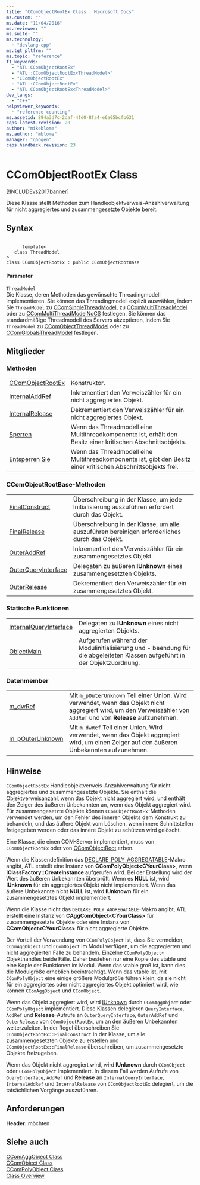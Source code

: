 ```yaml
---
title: "CComObjectRootEx Class | Microsoft Docs"
ms.custom: ""
ms.date: "11/04/2016"
ms.reviewer: ""
ms.suite: ""
ms.technology: 
  - "devlang-cpp"
ms.tgt_pltfrm: ""
ms.topic: "reference"
f1_keywords: 
  - "ATL.CComObjectRootEx"
  - "ATL::CComObjectRootEx<ThreadModel>"
  - "CComObjectRootEx"
  - "ATL::CComObjectRootEx"
  - "ATL.CComObjectRootEx<ThreadModel>"
dev_langs: 
  - "C++"
helpviewer_keywords: 
  - "reference counting"
ms.assetid: 894a3d7c-2daf-4fd0-8fa4-e6a05bcfb631
caps.latest.revision: 20
author: "mikeblome"
ms.author: "mblome"
manager: "ghogen"
caps.handback.revision: 23
---
```

# CComObjectRootEx Class
[!INCLUDE[vs2017banner](../../assembler/inline/includes/vs2017banner.md)]

Diese Klasse stellt Methoden zum Handleobjektverweis\-Anzahlverwaltung für nicht aggregiertes und zusammengesetzte Objekte bereit.  
  
## Syntax  
  
```  
  
      template<  
   class ThreadModel   
>  
class CComObjectRootEx : public CComObjectRootBase  
```  
  
#### Parameter  
 `ThreadModel`  
 Die Klasse, deren Methoden das gewünschte Threadingmodell implementieren.  Sie können das Threadingmodell explizit auswählen, indem Sie `ThreadModel` zu [CComSingleThreadModel](../../atl/reference/ccomsinglethreadmodel-class.md), zu [CComMultiThreadModel](../../atl/reference/ccommultithreadmodel-class.md) oder zu [CComMultiThreadModelNoCS](../../atl/reference/ccommultithreadmodelnocs-class.md) festlegen.  Sie können das standardmäßige Threadmodell des Servers akzeptieren, indem Sie `ThreadModel` zu [CComObjectThreadModel](../Topic/CComObjectThreadModel.md) oder zu [CComGlobalsThreadModel](../Topic/CComGlobalsThreadModel.md) festlegen.  
  
## Mitglieder  
  
### Methoden  
  
|||  
|-|-|  
|[CComObjectRootEx](../Topic/CComObjectRootEx::CComObjectRootEx.md)|Konstruktor.|  
|[InternalAddRef](../Topic/CComObjectRootEx::InternalAddRef.md)|Inkrementiert den Verweiszähler für ein nicht aggregiertes Objekt.|  
|[InternalRelease](../Topic/CComObjectRootEx::InternalRelease.md)|Dekrementiert den Verweiszähler für ein nicht aggregiertes Objekt.|  
|[Sperren](../Topic/CComObjectRootEx::Lock.md)|Wenn das Threadmodell eine Multithreadkomponente ist, erhält den Besitz einer kritischen Abschnittsobjekts.|  
|[Entsperren Sie](../Topic/CComObjectRootEx::Unlock.md)|Wenn das Threadmodell eine Multithreadkomponente ist, gibt den Besitz einer kritischen Abschnittsobjekts frei.|  
  
### CComObjectRootBase\-Methoden  
  
|||  
|-|-|  
|[FinalConstruct](../Topic/CComObjectRootEx::FinalConstruct.md)|Überschreibung in der Klasse, um jede Initialisierung auszuführen erfordert durch das Objekt.|  
|[FinalRelease](../Topic/CComObjectRootEx::FinalRelease.md)|Überschreibung in der Klasse, um alle auszuführen bereinigen erforderliches durch das Objekt.|  
|[OuterAddRef](../Topic/CComObjectRootEx::OuterAddRef.md)|Inkrementiert den Verweiszähler für ein zusammengesetztes Objekt.|  
|[OuterQueryInterface](../Topic/CComObjectRootEx::OuterQueryInterface.md)|Delegaten zu äußeren **IUnknown** eines zusammengesetzten Objekts.|  
|[OuterRelease](../Topic/CComObjectRootEx::OuterRelease.md)|Dekrementiert den Verweiszähler für ein zusammengesetztes Objekt.|  
  
### Statische Funktionen  
  
|||  
|-|-|  
|[InternalQueryInterface](../Topic/CComObjectRootEx::InternalQueryInterface.md)|Delegaten zu **IUnknown** eines nicht aggregierten Objekts.|  
|[ObjectMain](../Topic/CComObjectRootEx::ObjectMain.md)|Aufgerufen während der Modulinitialisierung und \- beendung für die abgeleiteten Klassen aufgeführt in der Objektzuordnung.|  
  
### Datenmember  
  
|||  
|-|-|  
|[m\_dwRef](../Topic/CComObjectRootEx::m_dwRef.md)|Mit `m_pOuterUnknown` Teil einer Union.  Wird verwendet, wenn das Objekt nicht aggregiert wird, um den Verweiszähler von `AddRef` und von **Release** aufzunehmen.|  
|[m\_pOuterUnknown](../Topic/CComObjectRootEx::m_pOuterUnknown.md)|Mit `m_dwRef` Teil einer Union.  Wird verwendet, wenn das Objekt aggregiert wird, um einen Zeiger auf den äußeren Unbekannten aufzunehmen.|  
  
## Hinweise  
 `CComObjectRootEx` Handleobjektverweis\-Anzahlverwaltung für nicht aggregiertes und zusammengesetzte Objekte.  Sie enthält die Objektverweisanzahl, wenn das Objekt nicht aggregiert wird, und enthält den Zeiger des äußeren Unbekannten an, wenn das Objekt aggregiert wird.  Für zusammengesetzte Objekte können `CComObjectRootEx`\-Methoden verwendet werden, um den Fehler des inneren Objekts dem Konstrukt zu behandeln, und das äußere Objekt vom Löschen, wenn innere Schnittstellen freigegeben werden oder das innere Objekt zu schützen wird gelöscht.  
  
 Eine Klasse, die einen COM\-Server implementiert, muss von `CComObjectRootEx` oder von [CComObjectRoot](../../atl/reference/ccomobjectroot-class.md) erben.  
  
 Wenn die Klassendefinition das [DECLARE\_POLY\_AGGREGATABLE](../Topic/DECLARE_POLY_AGGREGATABLE.md)\-Makro angibt, ATL erstellt eine Instanz von **CComPolyObject\<CYourClass\>**, wenn **IClassFactory::CreateInstance** aufgerufen wird.  Bei der Erstellung wird der Wert des äußeren Unbekannten überprüft.  Wenn es **NULL** ist, wird **IUnknown** für ein aggregiertes Objekt nicht implementiert.  Wenn das äußere Unbekannte nicht **NULL** ist, wird **IUnknown** für ein zusammengesetztes Objekt implementiert.  
  
 Wenn die Klasse nicht das `DECLARE_POLY_AGGREGATABLE`\-Makro angibt, ATL erstellt eine Instanz von **CAggComObject\<CYourClass\>** für zusammengesetzte Objekte oder eine Instanz von **CComObject\<CYourClass\>** für nicht aggregierte Objekte.  
  
 Der Vorteil der Verwendung von `CComPolyObject` ist, dass Sie vermeiden, `CComAggObject` und `CComObject` im Modul verfügen, um die aggregierten und nicht aggregierten Fälle zu behandeln.  Einzelne `CComPolyObject`\-Objekthandles beide Fälle.  Daher bestehen nur eine Kopie des vtable und eine Kopie der Funktionen im Modul.  Wenn das vtable groß ist, kann dies die Modulgröße erheblich beeinträchtigt.  Wenn das vtable ist, mit `CComPolyObject` eine einige größere Modulgröße führen klein, da sie nicht für ein aggregiertes oder nicht aggregiertes Objekt optimiert wird, wie können `CComAggObject` und `CComObject`.  
  
 Wenn das Objekt aggregiert wird, wird [IUnknown](http://msdn.microsoft.com/library/windows/desktop/ms680509) durch `CComAggObject` oder `CComPolyObject` implementiert.  Diese Klassen delegieren `QueryInterface`, `AddRef` und **Release**\-Aufrufe an `OuterQueryInterface`, `OuterAddRef` und `OuterRelease` von `CComObjectRootEx`, um an den äußeren Unbekannten weiterzuleiten.  In der Regel überschreiben Sie `CComObjectRootEx::FinalConstruct` in der Klasse, um alle zusammengesetzten Objekte zu erstellen und `CComObjectRootEx::FinalRelease` überschreiben, um zusammengesetzte Objekte freizugeben.  
  
 Wenn das Objekt nicht aggregiert wird, wird **IUnknown** durch `CComObject` oder `CComPolyObject` implementiert.  In diesem Fall werden Aufrufe von `QueryInterface`, `AddRef` und **Release** an `InternalQueryInterface`, `InternalAddRef` und `InternalRelease` von `CComObjectRootEx` delegiert, um die tatsächlichen Vorgänge auszuführen.  
  
## Anforderungen  
 **Header:**  möchten  
  
## Siehe auch  
 [CComAggObject Class](../../atl/reference/ccomaggobject-class.md)   
 [CComObject Class](../../atl/reference/ccomobject-class.md)   
 [CComPolyObject Class](../../atl/reference/ccompolyobject-class.md)   
 [Class Overview](../../atl/atl-class-overview.md)